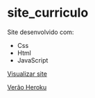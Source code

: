 # site_curriculo

Site desenvolvido com:
- Css
- Html
- JavaScript


<a href="https://lphbackspace.github.io/site_curriculo/public/index.html">Visualizar site</a>

<a href="https://leandrocustodio.herokuapp.com/">Verão Heroku</a>
<!-- <img align="right" alt="Leo-Jotaro-GIF" src="#"> -->
